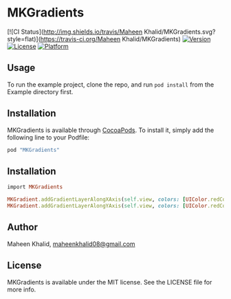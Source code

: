 # MKGradients

[![CI Status](http://img.shields.io/travis/Maheen Khalid/MKGradients.svg?style=flat)](https://travis-ci.org/Maheen Khalid/MKGradients)
[![Version](https://img.shields.io/cocoapods/v/MKGradients.svg?style=flat)](http://cocoapods.org/pods/MKGradients)
[![License](https://img.shields.io/cocoapods/l/MKGradients.svg?style=flat)](http://cocoapods.org/pods/MKGradients)
[![Platform](https://img.shields.io/cocoapods/p/MKGradients.svg?style=flat)](http://cocoapods.org/pods/MKGradients)

## Usage

To run the example project, clone the repo, and run `pod install` from the Example directory first.


## Installation

MKGradients is available through [CocoaPods](http://cocoapods.org). To install
it, simply add the following line to your Podfile:

```ruby
pod "MKGradients"
```

## Installation
```ruby
import MKGradients

MKGradient.addGradientLayerAlongXAxis(self.view, colors: [UIColor.redColor().CGColor, UIColor.greenColor().CGColor])
MKGradient.addGradientLayerAlongYAxis(self.view, colors: [UIColor.redColor().CGColor, UIColor.greenColor().CGColor])
```


## Author

Maheen Khalid, maheenkhalid08@gmail.com

## License

MKGradients is available under the MIT license. See the LICENSE file for more info.
